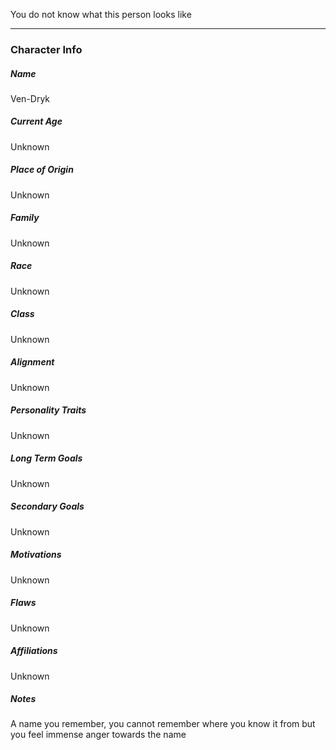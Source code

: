 You do not know what this person looks like

---
### Character Info

##### Name 
Ven-Dryk

##### Current Age
Unknown

##### Place of Origin
Unknown

##### Family
Unknown

##### Race
Unknown

##### Class
Unknown

##### Alignment
Unknown

##### Personality Traits
Unknown

##### Long Term Goals
Unknown

##### Secondary Goals
Unknown

##### Motivations
Unknown

##### Flaws
Unknown

##### Affiliations
Unknown

##### Notes
A name you remember, you cannot remember where you know it from but you feel immense anger towards the name